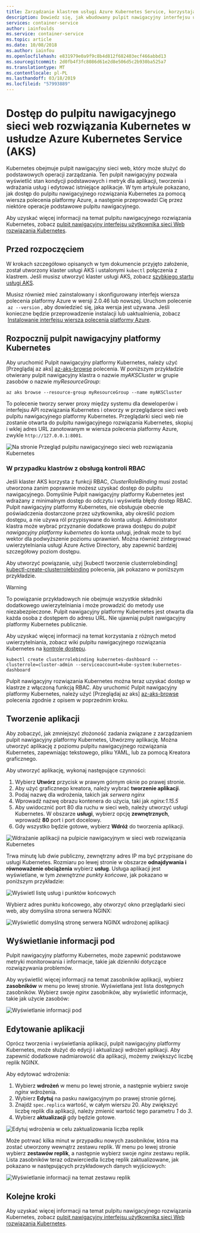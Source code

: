 ```yaml
---
title: Zarządzanie klastrem usługi Azure Kubernetes Service, korzystając z pulpitu nawigacyjnego sieci web
description: Dowiedz się, jak wbudowany pulpit nawigacyjny interfejsu użytkownika sieci web rozwiązania Kubernetes umożliwiają zarządzanie klastrem usługi Azure Kubernetes Service (AKS)
services: container-service
author: iainfoulds
ms.service: container-service
ms.topic: article
ms.date: 10/08/2018
ms.author: iainfou
ms.openlocfilehash: e831979e0a9f9c8b4d812f682403ecf466abbd13
ms.sourcegitcommit: 2d0fb4f3fc8086d61e2d8e506d5c2b930ba525a7
ms.translationtype: MT
ms.contentlocale: pl-PL
ms.lasthandoff: 03/18/2019
ms.locfileid: "57993889"
---
```

# <a name="access-the-kubernetes-web-dashboard-in-azure-kubernetes-service-aks"></a>Dostęp do pulpitu nawigacyjnego sieci web rozwiązania Kubernetes w usłudze Azure Kubernetes Service (AKS)

Kubernetes obejmuje pulpit nawigacyjny sieci web, który może służyć do podstawowych operacji zarządzania. Ten pulpit nawigacyjny pozwala wyświetlić stan kondycji podstawowych i metryk dla aplikacji, tworzenia i wdrażania usług i edytować istniejące aplikacje. W tym artykule pokazano, jak dostęp do pulpitu nawigacyjnego rozwiązania Kubernetes za pomocą wiersza polecenia platformy Azure, a następnie przeprowadzi Cię przez niektóre operacje podstawowe pulpitu nawigacyjnego.

Aby uzyskać więcej informacji na temat pulpitu nawigacyjnego rozwiązania Kubernetes, zobacz [pulpit nawigacyjny interfejsu użytkownika sieci Web rozwiązania Kubernetes][kubernetes-dashboard].

## <a name="before-you-begin"></a>Przed rozpoczęciem

W krokach szczegółowo opisanych w tym dokumencie przyjęto założenie, został utworzony klaster usługi AKS i ustalonymi `kubectl` połączenia z klastrem. Jeśli musisz utworzyć klaster usługi AKS, zobacz [szybkiego startu usługi AKS][aks-quickstart].

Musisz również mieć zainstalowany i skonfigurowany interfejs wiersza polecenia platformy Azure w wersji 2.0.46 lub nowszej. Uruchom polecenie  `az --version` , aby dowiedzieć się, jaka wersja jest używana. Jeśli konieczne będzie przeprowadzenie instalacji lub uaktualnienia, zobacz  [Instalowanie interfejsu wiersza polecenia platformy Azure][install-azure-cli].

## <a name="start-the-kubernetes-dashboard"></a>Rozpocznij pulpit nawigacyjny platformy Kubernetes

Aby uruchomić Pulpit nawigacyjny platformy Kubernetes, należy użyć [Przeglądaj az aks] [ az-aks-browse] polecenia. W poniższym przykładzie otwierany pulpit nawigacyjny klastra o nazwie *myAKSCluster* w grupie zasobów o nazwie *myResourceGroup*:

```azurecli
az aks browse --resource-group myResourceGroup --name myAKSCluster
```

To polecenie tworzy serwer proxy między systemu dla deweloperów i interfejsu API rozwiązania Kubernetes i otworzy w przeglądarce sieci web pulpitu nawigacyjnego platformy Kubernetes. Przeglądarki sieci web nie zostanie otwarta do pulpitu nawigacyjnego rozwiązania Kubernetes, skopiuj i wklej adres URL zanotowanym w wiersza polecenia platformy Azure, zwykle `http://127.0.0.1:8001`.

![Na stronie Przegląd pulpitu nawigacyjnego sieci web rozwiązania Kubernetes](./media/kubernetes-dashboard/dashboard-overview.png)

### <a name="for-rbac-enabled-clusters"></a>W przypadku klastrów z obsługą kontroli RBAC

Jeśli klaster AKS korzysta z funkcji RBAC, *ClusterRoleBinding* musi zostać utworzona zanim poprawnie możesz uzyskać dostęp do pulpitu nawigacyjnego. Domyślnie Pulpit nawigacyjny platformy Kubernetes jest wdrażany z minimalnym dostęp do odczytu i wyświetla błędy dostęp RBAC. Pulpit nawigacyjny platformy Kubernetes, nie obsługuje obecnie poświadczenia dostarczone przez użytkownika, aby określić poziom dostępu, a nie używa ról przypisywane do konta usługi. Administrator klastra może wybrać przyznanie dodatkowe prawa dostępu do *pulpit nawigacyjny platformy kubernetes* do konta usługi, jednak może to być wektor dla podwyższenie poziomu uprawnień. Można również zintegrować uwierzytelniania usługi Azure Active Directory, aby zapewnić bardziej szczegółowy poziom dostępu.

Aby utworzyć powiązanie, użyj [kubectl tworzenie clusterrolebinding] [ kubectl-create-clusterrolebinding] polecenia, jak pokazano w poniższym przykładzie. 

> [!WARNING]
> To powiązanie przykładowych nie obejmuje wszystkie składniki dodatkowego uwierzytelniania i może prowadzić do metody use niezabezpieczone. Pulpit nawigacyjny platformy Kubernetes jest otwarta dla każda osoba z dostępem do adresu URL. Nie ujawniaj pulpit nawigacyjny platformy Kubernetes publicznie.
>
> Aby uzyskać więcej informacji na temat korzystania z różnych metod uwierzytelniania, zobacz wiki pulpitu nawigacyjnego rozwiązania Kubernetes na [kontrole dostępu][dashboard-authentication].

```console
kubectl create clusterrolebinding kubernetes-dashboard --clusterrole=cluster-admin --serviceaccount=kube-system:kubernetes-dashboard
```

Pulpit nawigacyjny rozwiązania Kubernetes można teraz uzyskać dostęp w klastrze z włączoną funkcją RBAC. Aby uruchomić Pulpit nawigacyjny platformy Kubernetes, należy użyć [Przeglądaj az aks] [ az-aks-browse] polecenia zgodnie z opisem w poprzednim kroku.

## <a name="create-an-application"></a>Tworzenie aplikacji

Aby zobaczyć, jak zmniejszyć złożoność zadania związane z zarządzaniem pulpit nawigacyjny platformy Kubernetes, Utwórzmy aplikację. Można utworzyć aplikację z poziomu pulpitu nawigacyjnego rozwiązania Kubernetes, zapewniając tekstowego, pliku YAML, lub za pomocą Kreatora graficznego.

Aby utworzyć aplikację, wykonaj następujące czynności:

1. Wybierz **Utwórz** przycisk w prawym górnym oknie po prawej stronie.
1. Aby użyć graficznego kreatora, należy wybrać **tworzenie aplikacji**.
1. Podaj nazwę dla wdrożenia, takich jak *serwera nginx*
1. Wprowadź nazwę obrazu kontenera do użycia, taki jak *nginx:1.15.5*
1. Aby uwidocznić port 80 dla ruchu w sieci web, należy utworzyć usługi Kubernetes. W obszarze **usługi**, wybierz opcję **zewnętrznych**, wprowadź **80** port i port docelowy.
1. Gdy wszystko będzie gotowe, wybierz **Wdróż** do tworzenia aplikacji.

![Wdrażanie aplikacji na pulpicie nawigacyjnym w sieci web rozwiązania Kubernetes](./media/kubernetes-dashboard/create-app.png)

Trwa minutę lub dwie publiczny, zewnętrzny adres IP ma być przypisane do usługi Kubernetes. Rozmiaru po lewej stronie w obszarze **odnajdywania i równoważenie obciążenia** wybierz **usług**. Usługa aplikacji jest wyświetlane, w tym *zewnętrzne punkty końcowe*, jak pokazano w poniższym przykładzie:

![Wyświetl listę usług i punktów końcowych](./media/kubernetes-dashboard/view-services.png)

Wybierz adres punktu końcowego, aby otworzyć okno przeglądarki sieci web, aby domyślna strona serwera NGINX:

![Wyświetlić domyślną stronę serwera NGINX wdrożonej aplikacji](./media/kubernetes-dashboard/default-nginx.png)

## <a name="view-pod-information"></a>Wyświetlanie informacji pod

Pulpit nawigacyjny platformy Kubernetes, może zapewnić podstawowe metryki monitorowania i informacje, takie jak dzienniki dotyczące rozwiązywania problemów.

Aby wyświetlić więcej informacji na temat zasobników aplikacji, wybierz **zasobników** w menu po lewej stronie. Wyświetlana jest lista dostępnych zasobników. Wybierz swoje *nginx* zasobników, aby wyświetlić informacje, takie jak użycie zasobów:

![Wyświetlanie informacji pod](./media/kubernetes-dashboard/view-pod-info.png)

## <a name="edit-the-application"></a>Edytowanie aplikacji

Oprócz tworzenia i wyświetlania aplikacji, pulpit nawigacyjny platformy Kubernetes, może służyć do edycji i aktualizacji wdrożeń aplikacji. Aby zapewnić dodatkowe nadmiarowość dla aplikacji, możemy zwiększyć liczbę replik NGINX.

Aby edytować wdrożenia:

1. Wybierz **wdrożeń** w menu po lewej stronie, a następnie wybierz swoje *nginx* wdrożenia.
1. Wybierz **Edytuj** na pasku nawigacyjnym po prawej stronie górnej.
1. Znajdź `spec.replica` wartość, w całym wierszu 20. Aby zwiększyć liczbę replik dla aplikacji, należy zmienić wartość tego parametru *1* do *3*.
1. Wybierz **aktualizacji** gdy będzie gotowe.

![Edytuj wdrożenia w celu zaktualizowania liczba replik](./media/kubernetes-dashboard/edit-deployment.png)

Może potrwać kilka minut w przypadku nowych zasobników, która ma zostać utworzony wewnątrz zestawu replik. W menu po lewej stronie wybierz **zestawów replik**, a następnie wybierz swoje *nginx* zestawu replik. Lista zasobników teraz odzwierciedla liczbę replik zaktualizowane, jak pokazano w następujących przykładowych danych wyjściowych:

![Wyświetlanie informacji na temat zestawu replik](./media/kubernetes-dashboard/view-replica-set.png)

## <a name="next-steps"></a>Kolejne kroki

Aby uzyskać więcej informacji na temat pulpitu nawigacyjnego rozwiązania Kubernetes, zobacz [pulpit nawigacyjny interfejsu użytkownika sieci Web rozwiązania Kubernetes][kubernetes-dashboard].

<!-- LINKS - external -->
[kubernetes-dashboard]: https://kubernetes.io/docs/tasks/access-application-cluster/web-ui-dashboard/
[dashboard-authentication]: https://github.com/kubernetes/dashboard/wiki/Access-control
[kubectl-create-clusterrolebinding]: https://kubernetes.io/docs/reference/generated/kubectl/kubectl-commands#-em-clusterrolebinding-em-
[kubectl-apply]: https://kubernetes.io/docs/reference/generated/kubectl/kubectl-commands#apply

<!-- LINKS - internal -->
[aks-quickstart]: ./kubernetes-walkthrough.md
[install-azure-cli]: /cli/azure/install-azure-cli
[az-aks-browse]: /cli/azure/aks#az-aks-browse

